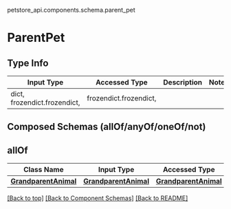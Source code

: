 petstore_api.components.schema.parent_pet
<a id="parentpet"></a>
# ParentPet

## Type Info
Input Type | Accessed Type | Description | Notes
------------ | ------------- | ------------- | -------------
dict, frozendict.frozendict,  | frozendict.frozendict,  |  |

## Composed Schemas (allOf/anyOf/oneOf/not)
## allOf
Class Name | Input Type | Accessed Type | Description | Notes
------------- | ------------- | ------------- | ------------- | -------------
[**GrandparentAnimal**](grandparent_animal.GrandparentAnimal.md) | [**GrandparentAnimal**](grandparent_animal.GrandparentAnimal.md) | [**GrandparentAnimal**](grandparent_animal.GrandparentAnimal.md) |  |

[[Back to top]](#top) [[Back to Component Schemas]](../../../README.md#Component-Schemas) [[Back to README]](../../../README.md)
